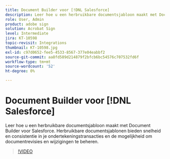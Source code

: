 ```yaml
---
title: Document Builder voor [!DNL Salesforce]
description: Leer hoe u een herbruikbare documentsjabloon maakt met Document Builder voor Salesforce
role: User, Admin
product: adobe sign
solution: Acrobat Sign
level: Intermediate
jira: KT-10598
topic-revisit: Integrations
thumbnail: KT-10598.jpg
exl-id: c97d0652-fee5-4533-8567-377e04eabbf2
source-git-commit: aa8fd589d214879f2bfcb6bc54576c707532fd6f
workflow-type: tm+mt
source-wordcount: '52'
ht-degree: 0%

---
```


# Document Builder voor [!DNL Salesforce]

Leer hoe u een herbruikbare documentsjabloon maakt met Document Builder voor Salesforce. Herbruikbare documentsjablonen bieden snelheid en consistentie in je ondertekeningstransacties en de mogelijkheid om documentrevisies en wijzigingen te beheren.

>[!VIDEO](https://video.tv.adobe.com/v/3409414?quality=12&learn=on&hidetitle=true)
